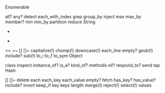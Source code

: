 Enumerable

all?
any?
detect
each_with_index
grep
group_by
inject
max
max_by
member?
min
min_by
partition
reduce
String

*
+
<<
=~
[]
[]=
capitalize(!)
chomp(!)
downcase(!)
each_line
empty?
gsub(!)
include?
sub(!)
to_i
to_f
to_sym
Object

class
inspect
instance_of?
is_a?
kind_of?
methods
nil?
respond_to?
send
tap
Hash

[]
[]=
delete
each
each_key
each_value
empty?
fetch
has_key?
has_value?
include?
invert
keep_if
key
keys
length
merge(!)
reject(!)
select(!)
values